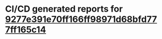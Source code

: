 # CI/CD generated reports for [9277e391e70ff166ff98971d68bfd777ff165c14](https://github.com/hydephp/develop/commit/9277e391e70ff166ff98971d68bfd777ff165c14)
